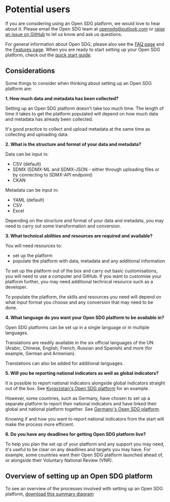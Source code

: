 <h1>Potential users</h1>

If you are considering using an Open SDG platform, we would love to hear about it. Please email the Open SDG team at [opensdg@outlook.com](mailto:opensdg@outlook.com) or [raise an issue on GitHub](https://github.com/open-sdg/open-sdg/issues/new) to let us know and ask us questions.

For general information about Open SDG, please also see the [FAQ page](faq.md) and the [Features page](open-sdg-features.md). When you are ready to start setting up your Open SDG platform, check out the [quick start guide](quick-start.md).

## Considerations

Some things to consider when thinking about setting up an Open SDG platform are:

**1. How much data and metadata has been collected?**

Setting up an Open SDG platform doesn't take too much time. The length of time it takes to get the platform populated will depend on how much data and metadata has already been collected.

It's good practice to collect and upload metadata at the same time as collecting and uploading data.

**2. What is the structure and format of your data and metadata?**

Data can be input in:

- CSV (default)
- SDMX (SDMX-ML and SDMX-JSON - either through uploading files or by connecting to SDMX-API endpoint)
- CKAN

Metadata can be input in:

- YAML (default)
- CSV
- Excel

Depending on the structure and format of your data and metadata, you may need to carry out some transformation and conversion.

**3. What technical abilities and resources are required and available?**

You will need resources to:

- set up the platform
- populate the platform with data, metadata and any additional information

To set up the platform out of the box and carry out basic customisations, you will need to use a computer and GitHub. If you want to customise your platform further, you may need additional technical resource such as a developer.

To populate the platform, the skills and resources you need will depend on what input format you choose and any conversion that may need to be done.

**4. What language do you want your Open SDG platform to be available in?**

Open SDG platforms can be set up in a single language or in multiple languages.

Translations are readily available in the six official languages of the UN (Arabic, Chinese, English, French, Russian and Spanish) and more (for example, German and Armenian).

Translations can also be added for additional languages.

**5. Will you be reporting national indicators as well as global indicators?**

It is possible to report national indicators alongside global indicators straight out of the box. See [Kyrgyzstan's Open SDG platform](https://sustainabledevelopment-kyrgyzstan.github.io/en/2/) for an example.

However, some countries, such as Germany, have chosen to set up a separate platform to report their national indicators and have linked their global and national platform together. See [Germany's Open SDG platform](https://sustainabledevelopment-deutschland.github.io/en/2/).

Knowing if and how you want to report national indicators from the start will make the process more efficient.

**6. Do you have any deadlines for getting Open SDG platform live?**

To help you plan the set up of your platform and any support you may need, it's useful to be clear on any deadlines and targets you may have. For example, some countries want their Open SDG platform launched ahead of, or alongside their Voluntary National Review (VNR).

## Overview of setting up an Open SDG platform

To see an overview of the processes involved with setting up an Open SDG platform, [download this summary diagram](https://github.com/open-sdg/open-sdg/blob/master/docs/platform_process-v1.pdf?raw=1)
